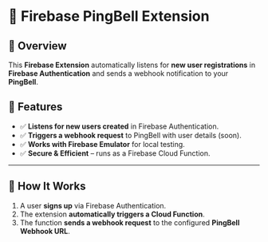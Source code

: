# 🔔 Firebase PingBell Extension

## 🚀 Overview
This **Firebase Extension** automatically listens for **new user registrations** in **Firebase Authentication** and sends a webhook notification to your **PingBell**.

## 📌 Features
- ✅ **Listens for new users created** in Firebase Authentication.
- ✅ **Triggers a webhook request** to PingBell with user details (soon).
- ✅ **Works with Firebase Emulator** for local testing.
- ✅ **Secure & Efficient** – runs as a Firebase Cloud Function.

---

## 📖 How It Works
1. A user **signs up** via Firebase Authentication.
2. The extension **automatically triggers a Cloud Function**.
3. The function **sends a webhook request** to the configured **PingBell Webhook URL**.
